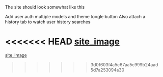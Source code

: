 The site should look somewhat like this

Add user auth multiple models and theme toogle button
Also attach a history tab to watch user history searches


<<<<<<< HEAD
 [site_image](/proposal_image.jpg )
=======
 [site_image](/proposal_image.jpg )
>>>>>>> 3d0f603f4a5c67aa5c999b24aad5d7a253094a30
